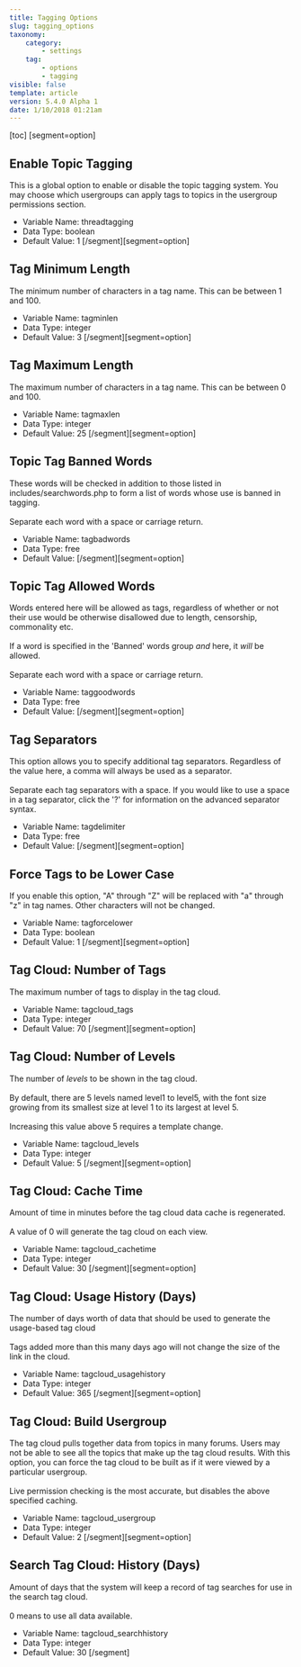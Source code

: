 ```yaml
---
title: Tagging Options
slug: tagging_options
taxonomy:
    category:
        - settings
    tag:
        - options
        - tagging
visible: false
template: article
version: 5.4.0 Alpha 1
date: 1/10/2018 01:21am
---
```


[toc]
[segment=option]

## Enable Topic Tagging
This is a global option to enable or disable the topic tagging system. You may choose which usergroups can apply tags to topics in the usergroup permissions section.



- Variable Name: threadtagging
- Data Type: boolean
- Default Value: 1
[/segment][segment=option]

## Tag Minimum Length
The minimum number of characters in a tag name. This can be between 1 and 100.



- Variable Name: tagminlen
- Data Type: integer
- Default Value: 3
[/segment][segment=option]

## Tag Maximum Length
The maximum number of characters in a tag name. This can be between 0 and 100.



- Variable Name: tagmaxlen
- Data Type: integer
- Default Value: 25
[/segment][segment=option]

## Topic Tag Banned Words
These words will be checked in addition to those listed in includes/searchwords.php to form a list of words whose use is banned in tagging.<br />
<br />
Separate each word with a space or carriage return.



- Variable Name: tagbadwords
- Data Type: free
- Default Value: 
[/segment][segment=option]

## Topic Tag Allowed Words
Words entered here will be allowed as tags, regardless of whether or not their use would be otherwise disallowed due to length, censorship, commonality etc.<br />
<br />
If a word is specified in the 'Banned' words group <em>and</em> here, it <em>will</em> be allowed.<br />
<br />
Separate each word with a space or carriage return.



- Variable Name: taggoodwords
- Data Type: free
- Default Value: 
[/segment][segment=option]

## Tag Separators
This option allows you to specify additional tag separators. Regardless of the value here, a comma will always be used as a separator.<br />
<br />
Separate each tag separators with a space. If you would like to use a space in a tag separator, click the '?' for information on the advanced separator syntax. 



- Variable Name: tagdelimiter
- Data Type: free
- Default Value: 
[/segment][segment=option]

## Force Tags to be Lower Case
If you enable this option, "A" through "Z" will be replaced with "a" through "z" in tag names. Other characters will not be changed.



- Variable Name: tagforcelower
- Data Type: boolean
- Default Value: 1
[/segment][segment=option]

## Tag Cloud: Number of Tags
The maximum number of tags to display in the tag cloud.



- Variable Name: tagcloud_tags
- Data Type: integer
- Default Value: 70
[/segment][segment=option]

## Tag Cloud: Number of Levels
The number of <em>levels</em> to be shown in the tag cloud.<br />
<br />
By default, there are 5 levels named level1 to level5, with the font size growing from its smallest size at level 1 to its largest at level 5.<br />
<br />
Increasing this value above 5 requires a template change.



- Variable Name: tagcloud_levels
- Data Type: integer
- Default Value: 5
[/segment][segment=option]

## Tag Cloud: Cache Time
Amount of time in minutes before the tag cloud data cache is regenerated.<br />
<br />
A value of 0 will generate the tag cloud on each view.



- Variable Name: tagcloud_cachetime
- Data Type: integer
- Default Value: 30
[/segment][segment=option]

## Tag Cloud: Usage History (Days)
The number of days worth of data that should be used to generate the usage-based tag cloud<br />
<br />
Tags added more than this many days ago will not change the size of the link in the cloud.



- Variable Name: tagcloud_usagehistory
- Data Type: integer
- Default Value: 365
[/segment][segment=option]

## Tag Cloud: Build Usergroup
The tag cloud pulls together data from topics in many forums. Users may not be able to see all the topics that make up the tag cloud results. With this option, you can force the tag cloud to be built as if it were viewed by a particular usergroup.<br />
<br />
Live permission checking is the most accurate, but disables the above specified caching.



- Variable Name: tagcloud_usergroup
- Data Type: integer
- Default Value: 2
[/segment][segment=option]

## Search Tag Cloud: History (Days)
Amount of days that the system will keep a record of tag searches for use in the search tag cloud.<br />
<br />
0 means to use all data available.



- Variable Name: tagcloud_searchhistory
- Data Type: integer
- Default Value: 30
[/segment]
